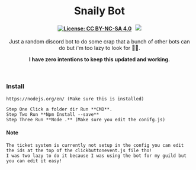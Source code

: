 <p align="center">
	<h1 align="center">
		Snaily Bot
	</h1>
	<h4 align="center">
        <a href="https://creativecommons.org/licenses/by-nc-sa/4.0/"><img src="https://img.shields.io/badge/License-CC%20BY--NC--SA%204.0-lightgrey.svg" alt="License: CC BY-NC-SA 4.0"></img></a>
        &nbsp;
		<a href="https://discord.gg/SHz9z3G4e2"><img src="https://discordapp.com/api/guilds/885198955305107467/widget.png?style=shield"></img></a>
	</h4>
	<p align="center">
		Just a random  discord bot to do some crap that a bunch of other bots can do but i'm too lazy to look for 🤷‍♂️.
	</p>
    <p align="center">
		<b>
 I have zero intentions to keep this updated and working.
		</b> 
	</p>
</p>

<br/>




### Install
```
https://nodejs.org/en/ (Make sure this is installed)

Step One Click a folder dir Run **CMD**.
Step Two Run **Npm Install --save**
Step Three Run **Node .** (Make sure you edit the conifg.js)
```
#### Note 
```
The ticket system is currently not setup in the config you can edit the ids at the top of the clickbuttonevent.js file tho!
I was two lazy to do it because I was using the bot for my guild but you can edit it easy!
```
